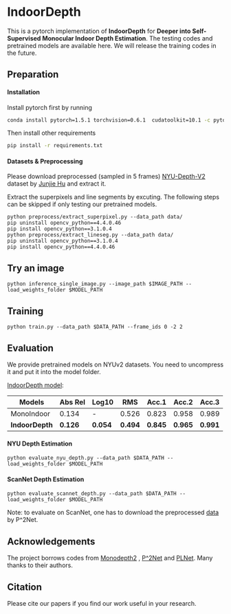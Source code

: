 # IndoorDepth
This is a pytorch implementation of **IndoorDepth** for **Deeper into Self-Supervised Monocular Indoor Depth Estimation**.
The testing codes and pretrained models are available here. We will release the training codes in the future.

## Preparation

#### Installation

Install pytorch first by running

```bash
conda install pytorch=1.5.1 torchvision=0.6.1  cudatoolkit=10.1 -c pytorch
```

Then install other requirements

```bash
pip install -r requirements.txt
```

#### Datasets & Preprocessing 

Please download preprocessed (sampled in 5 frames) [NYU-Depth-V2](https://drive.google.com/file/d/1WoOZOBpOWfmwe7bknWS5PMUCLBPFKTOw/view?usp=sharing) dataset by [Junjie Hu](https://scholar.google.com/citations?user=nuZZKu4AAAAJ&hl=en&oi=sra) and extract it. 

Extract the superpixels and line segments by excuting. The following steps can be skipped if only testing our pretrained models.

```
python preprocess/extract_superpixel.py --data_path data/
pip uninstall opencv_python==4.4.0.46
pip install opencv_python==3.1.0.4
python preprocess/extract_lineseg.py --data_path data/ 
pip uninstall opencv_python==3.1.0.4
pip install opencv_python==4.4.0.46
```

## Try an image 

```
python inference_single_image.py --image_path $IMAGE_PATH --load_weights_folder $MODEL_PATH
```

## Training 

```
python train.py --data_path $DATA_PATH --frame_ids 0 -2 2
```

## Evaluation  

We provide pretrained models on NYUv2 datasets. You need to uncompress it and put it into the model folder.

[IndoorDepth model](https://1drv.ms/u/s!AudzvQ6XfIoSkEDosbn0yqRASZZ1?e=q6Vgn4):

| Models      | Abs Rel | Log10 | RMS   | Acc.1 | Acc.2 | Acc.3 |
| ----------- | ------- | ----- | ----- | ----- | ----- | ----- |
| MonoIndoor  | 0.134   |   -   | 0.526 | 0.823 | 0.958 | 0.989 |
| **IndoorDepth** | **0.126**   | **0.054** | **0.494** | **0.845** | **0.965** | **0.991** |

#### NYU Depth Estimation

```
python evaluate_nyu_depth.py --data_path $DATA_PATH --load_weights_folder $MODEL_PATH 
```

#### ScanNet Depth Estimation

```
python evaluate_scannet_depth.py --data_path $DATA_PATH --load_weights_folder $MODEL_PATH 
```

Note: to evaluate on ScanNet, one has to download the preprocessed [data](https://onedrive.live.com/?authkey=%21ANXK7icE%2D33VPg0&id=C43E510B25EDDE99%21106&cid=C43E510B25EDDE99) by  P^2Net. 


## Acknowledgements

The project borrows codes from [Monodepth2](https://github.com/nianticlabs/monodepth2) , [P^2Net](https://github.com/svip-lab/Indoor-SfMLearner) and [PLNet](https://github.com/HalleyJiang/PLNet). Many thanks to their authors. 

## Citation

Please cite our papers if you find our work useful in your research.

```

```

